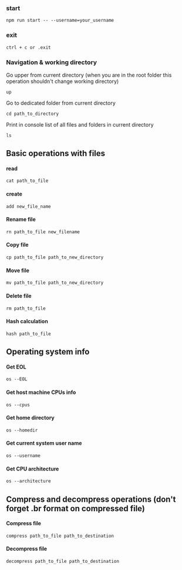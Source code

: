 ### start 
```
npm run start -- --username=your_username
```
### exit

```
ctrl + c or .exit
```

### Navigation & working directory 
Go upper from current directory (when you are in the root folder this operation shouldn't change working directory)
```
up
```
Go to dedicated folder from current directory 

```
cd path_to_directory
```
Print in console list of all files and folders in current directory

```
ls
```

## Basic operations with files

#### read
```
cat path_to_file
```
#### create
```
add new_file_name
```
#### Rename file 
```
rn path_to_file new_filename
```
#### Copy file
```
cp path_to_file path_to_new_directory
```
#### Move file 
```
mv path_to_file path_to_new_directory
```
#### Delete file
```
rm path_to_file
```

#### Hash calculation
````
hash path_to_file
````
## Operating system info 

#### Get EOL 
```
os --EOL
```
#### Get host machine CPUs info
```
os --cpus
```
#### Get home directory 
```
os --homedir
```
#### Get current system user name 
```
os --username
```

#### Get CPU architecture 
```
os --architecture
```

## Compress and decompress operations (don't forget .br format on compressed file)
#### Compress file
```
compress path_to_file path_to_destination
```
#### Decompress file
```
decompress path_to_file path_to_destination
```

